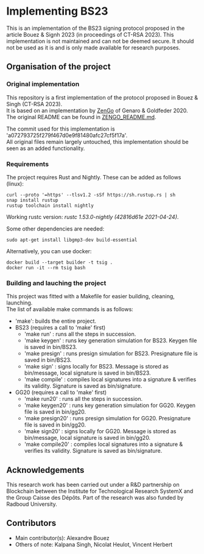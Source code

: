# Implementing BS23

This is an implementation of the BS23 signing protocol proposed in the article Bouez & Signh 2023 (in proceedings of CT-RSA 2023). This implementation is not maintained and can not be deemed secure. 
It should not be used as it is and is only made available for research purposes.

## Organisation of the project

### Original implementation

This repository is a first implementation of the protocol proposed in Bouez & Singh (CT-RSA 2023).<br>
It is based on an implementation by [ZenGo](https://github.com/ZenGo-X/multi-party-ecdsa) of Genaro & Goldfeder 2020.<br>
The original README can be found in [ZENGO_README.md](./ZENGO_README.md). 

The commit used for this implementation is 'a072793725f279f467d0e9f81480afc27cf5f17a'.<br>
All original files remain largely untouched, this implementation should be seen as an added functionality.

### Requirements

The project requires Rust and Nightly. These can be added as follows (linux):
```
curl --proto '=https' --tlsv1.2 -sSf https://sh.rustup.rs | sh
snap install rustup
rustup toolchain install nightly
```

Working rustc version: *rustc 1.53.0-nightly (42816d61e 2021-04-24)*.

Some other dependencies are needed:
```
sudo apt-get install libgmp3-dev build-essential
```

Alternatively, you can use docker:
```
docker build --target builder -t tsig .
docker run -it --rm tsig bash
```

### Building and lauching the project

This project was fitted with a Makefile for easier building, cleaning, launching.<br>
The list of available make commands is as follows: 
 * 'make': builds the entire project.
 * BS23 (requires a call to 'make' first)
    - 'make run'       : runs all the steps in succession.
    - 'make keygen'    : runs key generation simulation for BS23. Keygen file is saved in bin/BS23.
    - 'make presign'   : runs presign simulation for BS23. Presignature file is saved in bin/BS23.
    - 'make sign'      : signs locally for BS23. Message is stored as bin/message, local signature is saved in bin/BS23.
    - 'make compile'   : compiles local signatures into a signature & verifies its validity. Signature is saved as bin/signature.
 * GG20 (requires a call to 'make' first)
    - 'make run20'     : runs all the steps in succession.
    - 'make keygen20'  : runs key generation simulation for GG20. Keygen file is saved in bin/gg20.
    - 'make presign20' : runs presign simulation for GG20. Presignature file is saved in bin/gg20.
    - 'make sign20'    : signs locally for GG20. Message is stored as bin/message, local signature is saved in bin/gg20.
    - 'make compile20' : compiles local signatures into a signature & verifies its validity. Signature is saved as bin/signature.

 ## Acknowledgements

 This research work has been carried out under a R&D partnership on Blockchain between the Institute for Technological Research SystemX and the Group Caisse des Dépôts. Part of the research was also funded by Radboud University. 

 ## Contributors

 * Main contributor(s): Alexandre Bouez
 * Others of note: Kalpana Singh, Nicolat Heulot, Vincent Herbert